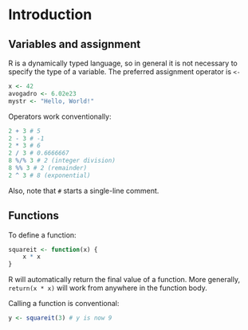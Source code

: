 # Introduction

## Variables and assignment

R is a dynamically typed language, so in general it is not necessary to specify the type of a variable. The preferred assignment operator is `<-` 

```R
x <- 42
avogadro <- 6.02e23
mystr <- "Hello, World!"
```

Operators work conventionally:
```R
2 + 3 # 5
2 - 3 # -1
2 * 3 # 6
2 / 3 # 0.6666667
8 %/% 3 # 2 (integer division)
8 %% 3 # 2 (remainder)
2 ^ 3 # 8 (exponential)
```

Also, note that `#` starts a single-line comment.

## Functions

To define a function:

```R
squareit <- function(x) {
    x * x
}
```

R will automatically return the final value of a function. More generally, `return(x * x)` will work from anywhere in the function body.

Calling a function is conventional:

```R
y <- squareit(3) # y is now 9
```
